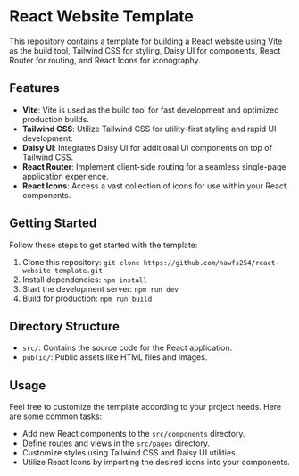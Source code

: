 # React Website Template

This repository contains a template for building a React website using Vite as the build tool, Tailwind CSS for styling, Daisy UI for components, React Router for routing, and React Icons for iconography.

## Features

- **Vite**: Vite is used as the build tool for fast development and optimized production builds.
- **Tailwind CSS**: Utilize Tailwind CSS for utility-first styling and rapid UI development.
- **Daisy UI**: Integrates Daisy UI for additional UI components on top of Tailwind CSS.
- **React Router**: Implement client-side routing for a seamless single-page application experience.
- **React Icons**: Access a vast collection of icons for use within your React components.

## Getting Started

Follow these steps to get started with the template:

1. Clone this repository: `git clone https://github.com/nawfs254/react-website-template.git`
2. Install dependencies: `npm install`
3. Start the development server: `npm run dev`
4. Build for production: `npm run build`

## Directory Structure

- `src/`: Contains the source code for the React application.
- `public/`: Public assets like HTML files and images.

## Usage

Feel free to customize the template according to your project needs. Here are some common tasks:

- Add new React components to the `src/components` directory.
- Define routes and views in the `src/pages` directory.
- Customize styles using Tailwind CSS and Daisy UI utilities.
- Utilize React Icons by importing the desired icons into your components.

